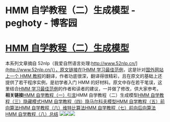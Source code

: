 
# HMM 自学教程（二）生成模型 - peghoty - 博客园






# [HMM 自学教程（二）生成模型](https://www.cnblogs.com/peghoty/p/3798522.html)

本系列文章摘自 52nlp（我爱自然语言处理:[http://www.52nlp.cn/](http://www.52nlp.cn/)），原文链接在[HMM 学习最佳范例](http://www.52nlp.cn/hmm-learn-best-practices-one-introduction)，这是针对[国外网站上一个 HMM 教程](http://www.comp.leeds.ac.uk/roger/HiddenMarkovModels/html_dev/main.html)的翻译，作者功底很深，翻译得很精彩，且在原文的基础上还提供了若干程序实例，是初学者入门 HMM 的好材料。原文中存在若干笔误，这里结合[HMM 学习最佳范例](http://www.52nlp.cn/hmm-learn-best-practices-one-introduction)的作者和读者的建议，一并做了修改，供大家参考。
**相关链接**[HMM 自学教程（一）引言](http://blog.csdn.net/itplus/article/details/15335665)HMM 自学教程（二）生成模型[HMM 自学教程（三）隐藏模式](http://blog.csdn.net/itplus/article/details/15335855)[HMM 自学教程（四）隐马尔科夫模型](http://blog.csdn.net/itplus/article/details/15335877)[HMM 自学教程（五）前向算法](http://blog.csdn.net/itplus/article/details/15335901)[HMM 自学教程（六）维特比算法](http://blog.csdn.net/itplus/article/details/15335921)[HMM 自学教程（七）前向后向算法](http://blog.csdn.net/itplus/article/details/15335963)[HMM 自学教程（八）总结](http://blog.csdn.net/itplus/article/details/15335979)
![](http://img.blog.csdn.net/20131111111521875)![](http://img.blog.csdn.net/20131111111527500)![](http://img.blog.csdn.net/20131111111533796)







